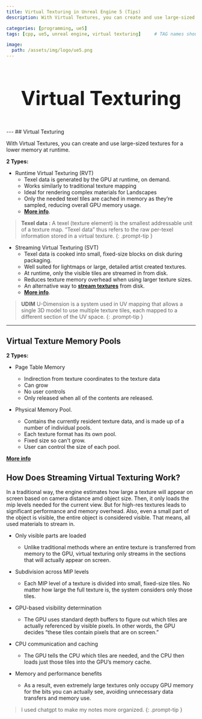```yaml
---
title: Virtual Texturing in Unreal Engine 5 (Tips)
description: With Virtual Textures, you can create and use large-sized textures for a lower memory at runtime.

categories: [programming, ue5]
tags: [cpp, ue5, unreal engine, virtual texturing]     # TAG names should always be lowercase

image:
  path: /assets/img/logo/ue5.png
---
```



<h1 style="text-align: center; font-size: 52px;">Virtual Texturing</h1>
<figure class="align-center" style="text-align: center;">
    <a href="/assets/img/ue5/vt/vt_hero.png">
        <img src="/assets/img/ue5/vt/vt_hero.png"  alt="">
    </a>
</figure>
---
## Virtual Texturing

With Virtual Textures, you can create and use large-sized textures for a lower memory at runtime.

**2 Types:**
* Runtime Virtual Texturing (RVT)
    * Texel data is generated by the GPU at runtime, on demand.
    * Works similarly to traditional texture mapping
    * Ideal for rendering complex materials for Landscapes
    * Only the needed texel tiles are cached in memory as they’re sampled, reducing overall GPU memory usage.
    * [**More info**](https://dev.epicgames.com/documentation/en-us/unreal-engine/runtime-virtual-texturing-in-unreal-engine).

> **Texel data :**
> A texel (texture element) is the smallest addressable unit of a texture map.
> “Texel data” thus refers to the raw per-texel information stored in a virtual texture.
{: .prompt-tip }

* Streaming Virtual Texturing (SVT)
    * Texel data is cooked into small, fixed-size blocks on disk during packaging.
    * Well suited for lightmaps or large, detailed artist created textures.
    * At runtime, only the visible tiles are streamed in from disk.
    * Reduces texture memory overhead when using larger texture sizes.
    * An alternative way to [**stream textures**](https://dev.epicgames.com/documentation/en-us/unreal-engine/texture-streaming-in-unreal-engine) from disk.
    * [**More info**](https://dev.epicgames.com/documentation/en-us/unreal-engine/streaming-virtual-texturing-in-unreal-engine).

> **UDIM**
> U-Dimension is a system used in UV mapping that allows a single 3D model to use multiple texture tiles, each mapped to a different section of the UV space.
{: .prompt-tip }

---
## Virtual Texture Memory Pools

**2 Types:**

* Page Table Memory 
    * Indirection from texture coordinates to the texture data
    * Can grow
    * No user controls
    * Only released when all of the contents are released.

* Physical Memory Pool.
    * Contains the currently resident texture data, and is made up of a number of individual pools.
    * Each texture format has its own pool.
    * Fixed size so can't grow.
    * User can control the size of each pool.

[**More info**](https://dev.epicgames.com/documentation/en-us/unreal-engine/virtual-texture-memory-pools-in-unreal-engine)

## How Does Streaming Virtual Texturing Work?

In a traditional way, the engine estimates how large a texture will appear on screen based on camera distance amd object size. 
Then, it only loads the mip levels needed for the current view.
But for high-res textures leads to significant performance and memory overhead.
Also, even a small part of the object is visible, the entire object is considered visible. That means, all used materials to stream in.

* Only visible parts are loaded
    * Unlike traditional methods where an entire texture is transferred from memory to the GPU, virtual texturing only streams in the sections that will actually appear on screen.

* Subdivision across MIP levels
    * Each MIP level of a texture is divided into small, fixed-size tiles. No matter how large the full texture is, the system considers only those tiles.

* GPU-based visibility determination
    * The GPU uses standard depth buffers to figure out which tiles are actually referenced by visible pixels. In other words, the GPU decides “these tiles contain pixels that are on screen.”

* CPU communication and caching
    * The GPU tells the CPU which tiles are needed, and the CPU then loads just those tiles into the GPU’s memory cache.

* Memory and performance benefits
    * As a result, even extremely large textures only occupy GPU memory for the bits you can actually see, avoiding unnecessary data transfers and memory use.

> I used chatgpt to make my notes more organized.
{: .prompt-tip }